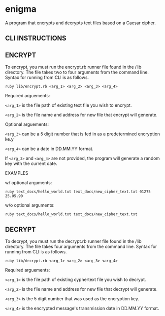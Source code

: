 # enigma
A program that encrypts and decrypts text files based on a Caesar cipher.


CLI INSTRUCTIONS
-------------------------------------------------------------------------

ENCRYPT
-------

To encrypt, you must run the encrypt.rb runner file found in the /lib directory.  The file takes two to four arguments from the command line.  Syntax for running from CLI is as follows.

`ruby lib/encrypt.rb <arg_1> <arg_2> <arg_3> <arg_4>`

Required arguements:

`<arg_1>` is the file path of existing text file you wish to encrypt.

`<arg_2>` is the file name and address for new file that encrypt will generate.


Optional arguements:

`<arg_3>` can be a 5 digit number that is fed in as a predetermined encryption ke.y

`<arg_4>` can be a date in DD.MM.YY format.

If `<arg_3>` and `<arg_4>` are not provided, the program will generate a random key with the current date. 

EXAMPLES

w/ optional arguments:

`ruby text_docs/hello_world.txt text_docs/new_cipher_text.txt 01275 25.05.90`

w/o optional arguments:

`ruby text_docs/hello_world.txt text_docs/new_cipher_text.txt`



DECRYPT
-------

To decrypt, you must run the decrypt.rb runner file found in the /lib directory.  The file takes four arguments from the command line.  Syntax for running from CLI is as follows.

`ruby lib/decrypt.rb <arg_1> <arg_2> <arg_3> <arg_4>`

Required arguements:

`<arg_1>` is the file path of existing cyphertext file you wish to decrypt.

`<arg_2>` is the file name and address for new file that decrypt will generate.

`<arg_3>` is the 5 digit number that was used as the encryption key.

`<arg_4>` is the encrypted message's transmission date in DD.MM.YY format.
